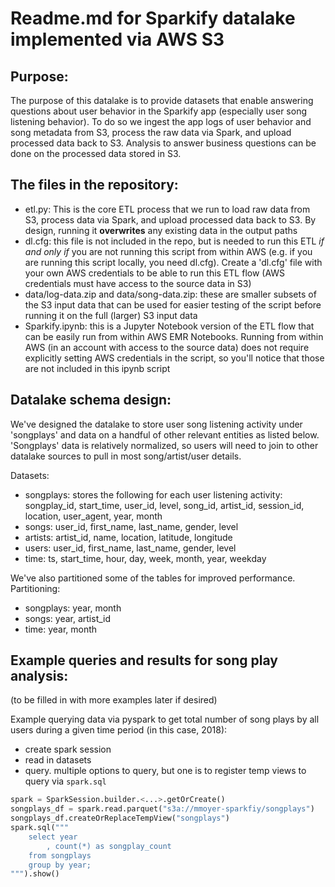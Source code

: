 # Readme.md for Sparkify datalake implemented via AWS S3

## Purpose:
The purpose of this datalake is to provide datasets that enable answering questions about user behavior in the Sparkify app (especially user song 
listening behavior). To do so we ingest the app logs of user behavior and song metadata from S3, process the raw data via Spark, and upload 
processed data back to S3. Analysis to answer business questions can be done on the processed data stored in S3.

## The files in the repository:
* etl.py: This is the core ETL process that we run to load raw data from S3, process data via Spark, and upload processed data back to S3. By design, running it __overwrites__ any existing data in the output paths
* dl.cfg: this file is not included in the repo, but is needed to run this ETL _if and only if_ you are not running this script from within AWS (e.g. if you are running this script locally, you need dl.cfg). Create a 'dl.cfg' file with your own AWS credentials to be able to run this ETL flow (AWS credentials must have access to the source data in S3)
* data/log-data.zip and data/song-data.zip: these are smaller subsets of the S3 input data that can be used for easier testing of the script before running it on the full (larger) S3 input data
* Sparkify.ipynb: this is a Jupyter Notebook version of the ETL flow that can be easily run from within AWS EMR Notebooks. Running from within AWS (in an account with access to the source data) does not require explicitly setting AWS credentials in the script, so you'll notice that those are not included in this ipynb script 

## Datalake schema design:
We've designed the datalake to store user song listening activity under 'songplays' and data on a handful of other relevant entities as listed below. 'Songplays' data is relatively normalized, so users will need to join to other datalake sources to pull in most song/artist/user details.

Datasets:
* songplays: stores the following for each user listening activity: songplay_id, start_time, user_id, level, song_id, artist_id, session_id, location, user_agent, year, month
* songs: user_id, first_name, last_name, gender, level
* artists: artist_id, name, location, latitude, longitude
* users: user_id, first_name, last_name, gender, level
* time: ts, start_time, hour, day, week, month, year, weekday

We've also partitioned some of the tables for improved performance.
Partitioning:
* songplays: year, month
* songs: year, artist_id
* time: year, month

## Example queries and results for song play analysis:
(to be filled in with more examples later if desired)

Example querying data via pyspark to get total number of song plays by all users during a given time period (in this case, 2018):

- create spark session
- read in datasets
- query. multiple options to query, but one is to register temp views to query via `spark.sql`

```python
spark = SparkSession.builder.<...>.getOrCreate()
songplays_df = spark.read.parquet("s3a://mmoyer-sparkfiy/songplays")
songplays_df.createOrReplaceTempView("songplays")
spark.sql("""
    select year
        , count(*) as songplay_count
    from songplays
    group by year;
""").show()
```